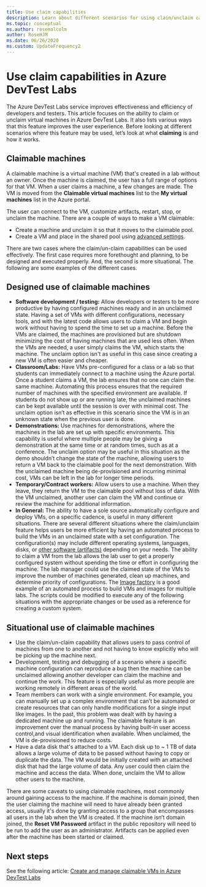 ```yaml
---
title: Use claim capabilities
description: Learn about different scenarios for using claim/unclaim capabilities of Azure DevTest Labs
ms.topic: conceptual
ms.author: rosemalcolm
author: RoseHJM
ms.date: 06/26/2020
ms.custom: UpdateFrequency2
---
```


# Use claim capabilities in Azure DevTest Labs
The Azure DevTest Labs service improves effectiveness and efficiency of developers and testers. This article focuses on the ability to claim or unclaim virtual machines in Azure DevTest Labs. It also lists various ways that this feature improves the user experience. Before looking at different scenarios where this feature may be used, let’s look at what **claiming** is and how it works.

## Claimable machines
A claimable machine is a virtual machine (VM) that's created in a lab without an owner. Once the machine is claimed, the user has a full range of options for that VM. When a user claims a machine, a few changes are made. The VM is moved from the **Claimable virtual machines** list to the **My virtual machines** list in the Azure portal. 

The user can connect to the VM, customize artifacts, restart, stop, or unclaim the machine. There are a couple of ways to make a VM claimable:

- Create a machine and unclaim it so that it moves to the claimable pool. 
- Create a VM and place in the shared pool using [advanced settings](https://azure.microsoft.com/updates/azure-devtest-labs-claim-lab-vms-from-a-shared-pool/).

There are two cases where the claim/un-claim capabilities can be used effectively. The first case requires more forethought and planning, to be designed and executed properly. And, the second is more situational. The following are some examples of the different cases.

## Designed use of claimable machines

- **Software development / testing:** Allow developers or testers to be more productive by having configured machines ready and in an unclaimed state. Having a set of VMs with different configurations, necessary tools, and with the latest code allows users to claim a VM and begin work without having to spend the time to set up a machine. Before the VMs are claimed, the machines are provisioned but are shutdown minimizing the cost of having machines that are used less often. When the VMs are needed, a user simply claims the VM, which starts the machine. The unclaim option isn't as useful in this case since creating a new VM is often easier and cheaper.
- **Classroom/Labs:** Have VMs pre-configured for a class or a lab so that students can immediately connect to a machine using the Azure portal.  Once a student claims a VM, the lab ensures that no one can claim the same machine. Automating this process ensures that the required number of machines with the specified environment are available. If students do not show up or are running late, the unclaimed machines can be kept available until the session is over with minimal cost. The unclaim option isn’t as effective in this scenario since the VM is in an unknown state when the previous user is done.
- **Demonstrations:** Use machines for demonstrations, where the machines in the lab are set up with specific environments. This capability is useful where multiple people may be giving a demonstration at the same time or at random times, such as at a conference. The unclaim option may be useful in this situation as the demo shouldn’t change the state of the machine, allowing users to return a VM back to the claimable pool for the next demonstration. With the unclaimed machine being de-provisioned and incurring minimal cost, VMs can be left in the lab for longer time periods.
- **Temporary/Contract workers:** Allow users to use a machine. When they leave, they return the VM to the claimable pool without loss of data. With the VM unclaimed, another user can claim the VM and continue or review the machine for additional information.
- **In General:** The ability to have a sole source automatically configure and deploy VMs, on a specific cadence, is useful in many different situations. There are several different situations where the claim/unclaim feature helps users be more efficient by having an automated process to build the VMs in an unclaimed state with a set configuration. The configuration(s) may include different operating systems, languages, disks, or [other software (artifacts)](devtest-lab-artifact-author.md) depending on your needs. The ability to claim a VM from the lab allows the lab user to get a properly configured system without spending the time or effort in configuring the machine. The lab manager could use the claimed state of the VMs to improve the number of machines generated, clean up machines, and determine priority of configurations. The [Image factory](image-factory-create.md) is a good example of an automated process to build VMs and images for multiple labs. The scripts could be modified to execute any of the following situations with the appropriate changes or be used as a reference for creating a custom system.

## Situational use of claimable machines

- Use the claim/un-claim capability that allows users to pass control of machines from one to another and not having to know explicitly who will be picking up the machine next.
- Development, testing and debugging of a scenario where a specific machine configuration can reproduce a bug then the machine can be unclaimed allowing another developer can claim the machine and continue the work. This feature is especially useful as more people are working remotely in different areas of the world. 
- Team members can work with a single environment. For example, you can manually set up a complex environment that can’t be automated or create resources that can only handle modifications for a single input like images. In the past, this problem was dealt with by having a dedicated machine up and running. The claimable feature is an improvement over the manual process by having built-in user access control,and  visual identification when available. When unclaimed, the VM is de-provisioned to reduce costs.
- Have a data disk that's attached to a VM. Each disk up to ~ 1 TB of data allows a large volume of data to be passed without having to copy or duplicate the data. The VM would be  initially created with an attached disk that had  the large volume of data.  Any user could  then claim the machine and access the data. When done, unclaim the VM to allow other users to the machine.

There are some caveats to using claimable machines, most commonly around gaining access to the machine. If the machine is domain joined, then the user claiming the machine will need to have already been granted access, usually it's done by granting access to a group that encompasses all users in the lab when the VM is created. If the machine isn’t domain joined, the **Reset VM Password** artifact in the public repository will need to be run to add the user as an administrator.  Artifacts can be applied even after the machine has been started or claimed.

## Next steps
See the following article: [Create and manage claimable VMs in Azure DevTest Labs](devtest-lab-add-claimable-vm.md)
